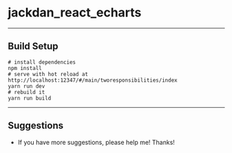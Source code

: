  # jackdan_react_echarts
 
 ------
 
 ## Build Setup
 ```
 # install dependencies
 npm install
 # serve with hot reload at http://localhost:12347/#/main/tworesponsibilities/index
 yarn run dev
 # rebuild it
 yarn run build
 ```
 
 ------
 
 ## Suggestions
 - If you have more suggestions, please help me! Thanks!
 
